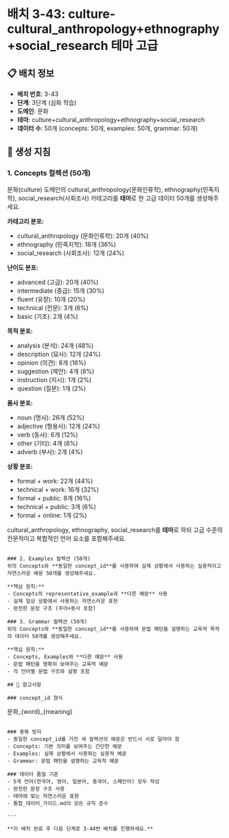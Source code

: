 # 배치 3-43: culture-cultural_anthropology+ethnography+social_research 테마 고급

## 📋 배치 정보
- **배치 번호**: 3-43
- **단계**: 3단계 (심화 학습)
- **도메인**: 문화
- **테마**: culture+cultural_anthropology+ethnography+social_research
- **데이터 수**: 50개 (concepts: 50개, examples: 50개, grammar: 50개)

## 🎯 생성 지침

### 1. Concepts 컬렉션 (50개)
문화(culture) 도메인의 cultural_anthropology(문화인류학), ethnography(민족지학), social_research(사회조사) 카테고리를 **테마**로 한 고급 데이터 50개를 생성해주세요.

**카테고리 분포:**
- cultural_anthropology (문화인류학): 20개 (40%)
- ethnography (민족지학): 18개 (36%)
- social_research (사회조사): 12개 (24%)

**난이도 분포:**
- advanced (고급): 20개 (40%)
- intermediate (중급): 15개 (30%)
- fluent (유창): 10개 (20%)
- technical (전문): 3개 (6%)
- basic (기초): 2개 (4%)

**목적 분포:**
- analysis (분석): 24개 (48%)
- description (묘사): 12개 (24%)
- opinion (의견): 8개 (16%)
- suggestion (제안): 4개 (8%)
- instruction (지시): 1개 (2%)
- question (질문): 1개 (2%)

**품사 분포:**
- noun (명사): 26개 (52%)
- adjective (형용사): 12개 (24%)
- verb (동사): 6개 (12%)
- other (기타): 4개 (8%)
- adverb (부사): 2개 (4%)

**상황 분포:**
- formal + work: 22개 (44%)
- technical + work: 16개 (32%)
- formal + public: 8개 (16%)
- technical + public: 3개 (6%)
- formal + online: 1개 (2%)

cultural_anthropology, ethnography, social_research를 **테마**로 하되 고급 수준의 전문적이고 복합적인 언어 요소를 포함해주세요.

```

### 2. Examples 컬렉션 (50개)
위의 Concepts와 **동일한 concept_id**를 사용하여 실제 상황에서 사용하는 실용적이고 자연스러운 예문 50개를 생성해주세요.

**핵심 원칙:**
- Concepts의 representative_example과 **다른 예문** 사용
- 실제 일상 상황에서 사용하는 자연스러운 표현
- 완전한 문장 구조 (주어+동사 포함)

### 3. Grammar 컬렉션 (50개)
위의 Concepts와 **동일한 concept_id**를 사용하여 문법 패턴을 설명하는 교육적 목적의 데이터 50개를 생성해주세요.

**핵심 원칙:**
- Concepts, Examples와 **다른 예문** 사용
- 문법 패턴을 명확히 보여주는 교육적 예문
- 각 언어별 문법 구조와 설명 포함

## 📝 참고사항

### concept_id 형식
```
문화_{word}_{meaning}
```

### 중복 방지
- 동일한 concept_id를 가진 세 컬렉션의 예문은 반드시 서로 달라야 함
- Concepts: 기본 의미를 보여주는 간단한 예문
- Examples: 실제 상황에서 사용하는 실용적 예문  
- Grammar: 문법 패턴을 설명하는 교육적 예문

### 데이터 품질 기준
- 5개 언어(한국어, 영어, 일본어, 중국어, 스페인어) 모두 작성
- 완전한 문장 구조 사용
- 테마에 맞는 자연스러운 표현
- 통합_데이터_가이드.md의 모든 규칙 준수

---

**이 배치 완료 후 다음 단계로 3-44번 배치를 진행하세요.**